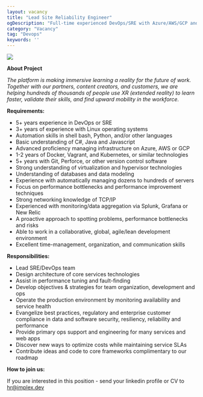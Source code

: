```yaml
---
layout: vacancy
title: "Lead Site Reliability Engineer"
ogDescription: "Full-time experienced DevOps/SRE with Azure/AWS/GCP and Docker/Kubernetes which will build a microservices architecture for an online learning platform that contains a variety of modern content and libraries"
category: "Vacancy"
tag: "Devops"
keywords: ''
---
```

![](../../../../assets/img/vacancy/reability.png)

**About Project**

*The platform is making immersive learning a reality for the future of work. Together with our partners, content creators, and customers, we are helping hundreds of thousands of people use XR (extended reality) to learn faster, validate their skills, and find upward mobility in the workforce.*

**Requirements:**

- 5+ years experience in DevOps or SRE
- 3+ years of experience with Linux operating systems
- Automation skills in shell bash, Python, and/or other languages
- Basic understanding of C#, Java and Javascript
- Advanced proficiency managing infrastructure on Azure, AWS or GCP
- 1-2 years of Docker, Vagrant, and Kubernetes, or similar technologies
- 5+ years with Git, Perforce, or other version control software
- Strong understanding of virtualization and hypervisor technologies
- Understanding of databases and data modeling
- Experience with automatically managing dozens to hundreds of servers
- Focus on performance bottlenecks and performance improvement techniques
- Strong networking knowledge of TCP/IP
- Experienced with monitoring/data aggregation via Splunk, Grafana or New Relic
- A proactive approach to spotting problems, performance bottlenecks and risks
- Able to work in a collaborative, global, agile/lean development environment
- Excellent time-management, organization, and communication skills

**Responsibilities:**

- Lead SRE/DevOps team
- Design architecture of core services technologies
- Assist in performance tuning and fault-finding
- Develop objectives & strategies for team organization, development and ops
- Operate the production environment by monitoring availability and service health
- Evangelize best practices, regulatory and enterprise customer compliance in data and software security, resiliency, reliability and performance
- Provide primary ops support and engineering for many services and web apps
- Discover new ways to optimize costs while maintaining service SLAs
- Contribute ideas and code to core frameworks complimentary to our roadmap

**How to join us:**

If you are interested in this position - send your linkedin profile or CV to [hr@implex.dev](mailto:hr@implex.dev)
